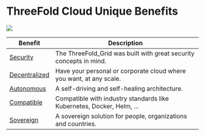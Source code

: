 # ThreeFold Cloud Unique Benefits

![](img/benefits.jpg)

| Benefit                            | Description                                                           |
| ---------------------------------- | --------------------------------------------------------------------- |
| [Security](usp_secure)             | The ThreeFold_Grid was built with great security concepts in mind.    |
| [Decentralized](usp_decentralized) | Have your personal or corporate cloud where you want, at any scale.   |
| [Autonomous](usp_autonomous)       | A self-driving and self-healing architecture.                         |
| [Compatible](usp_compatible)       | Compatible with industry standards like Kubernetes, Docker, Helm, ... |
| [Sovereign](usp_sovereign)         | A sovereign solution for people, organizations and countries.         |